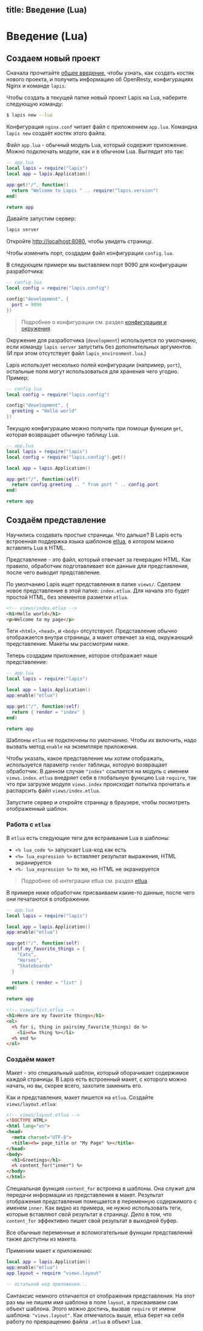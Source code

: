 title: Введение (Lua)
--
<div class="override_lang" data-lang="lua"></div>

# Введение (Lua)

## Создаем новый проект

Сначала прочитайте [общее введение][2], чтобы узнать, как создать
костяк нового проекта, и получить информацию об OpenResty,
конфигурациях Nginx и команде `lapis`.

Чтобы создать в текущей папке новый проект Lapis на Lua,
наберите следующую команду:

```bash
$ lapis new --lua
```

Конфигурация `nginx.conf` читает файл с приложением `app.lua`.
Командна `lapis new` создаёт костяк этого файла.

Файл `app.lua` - обычный модуль Lua, который содержит приложение.
Можно подключать модули, как и в обычном Lua.
Выглядит это так:

```lua
-- app.lua
local lapis = require("lapis")
local app = lapis.Application()

app:get("/", function()
  return "Welcome to Lapis " .. require("lapis.version")
end)

return app
```

Давайте запустим сервер:

```bash
lapis server
```

Откройте <http://localhost:8080>, чтобы увидеть страницу.

Чтобы изменить порт, создадим файл конфигурации `config.lua`.

В следующем примере мы выставляем порт 9090 для конфигурации
разработчика:

```lua
-- config.lua
local config = require("lapis.config")

config("development", {
  port = 9090
})
```

> Подробнее о конфигурации см. раздел
> [конфигурации и окружения][3].

Окружение для разработчика (`development`) используется по
умолчанию, если команду `lapis server` запустить без
дополнительных аргументов.
(И при этом отсутствует файл `lapis_environment.lua`.)

Lapis использует несколько полей конфигурации (например, `port`),
остальные поля могут использоваться для хранения чего угодно.
Пример:

```lua
-- config.lua
local config = require("lapis.config")

config("development", {
  greeting = "Hello world"
})
```

Текущую конфигурацию можно получить при помощи функции `get`,
которая возвращает обычную таблицу Lua.

```lua
-- app.lua
local lapis = require("lapis")
local config = require("lapis.config").get()

local app = lapis.Application()

app:get("/", function(self)
  return config.greeting .. " from port " .. config.port
end)

return app
```

## Создаём представление

Научились создавать простые страницы. Что дальше?
В Lapis есть встроенная поддержка языка шаблонов [etlua][1],
в котором можно вставлять Lua в HTML.

Представление - это файл, который отвечает за генерацию HTML.
Как правило, обработчик подготавливает все данные для
представления, после чего выводит представление.

По умолчанию Lapis ищет представления в папке `views/`.
Сделаем новое представление в этой папке: `index.etlua`.
Для начала это будет простой HTML, без элементов
разметки `etlua`.

```html
<!-- views/index.etlua -->
<h1>Hello world</h1>
<p>Welcome to my page</p>
```

Теги `<html>`, `<head>`, и `<body>` отсутствуют.
Представление обычно отображается внутри страницы,
а макет отвечает за код, окружающий представление.
Макеты мы рассмотрим ниже.

Теперь создадим приложение, которое отображает
наше представление:

```lua
-- app.lua
local lapis = require("lapis")

local app = lapis.Application()
app:enable("etlua")

app:get("/", function(self)
  return { render = "index" }
end)

return app
```

Шаблоны `etlua` не подключены по умолчанию.
Чтобы их включить, надо вызвать метод `enable`
на экземпляре приложения.

Чтобы указать, какое представление мы хотим отображать,
используется параметр `render` таблицы, которую
возвращает обработчик.
В данном случае `"index"` ссылается на модуль с именем
`views.index`. `etlua` внедряет себя в глобальную функцию
Lua `require`, так что при загрузке модуля `views.index`
происходит попытка прочитать и распарсить
файл `views/index.etlua`.

Запустите сервер и откройте страницу в браузере,
чтобы посмотреть отображенный шаблон.

### Работа с `etlua`

В `etlua` есть следующие теги для встраивания Lua
в шаблоны:

* `<% lua_code %>` запускает Lua-код как есть
* `<%= lua_expression %>` вставляет результат выражения,
    HTML экранируется
* `<%- lua_expression %>` то же, но HTML не экранируется

> Подробнее об интеграции etlua см. раздел [etlua][4].

В примере ниже обработчик присваиваем какие-то данные,
после чего они печатаются в отображении.

```lua
-- app.lua
local lapis = require("lapis")

local app = lapis.Application()
app:enable("etlua")

app:get("/", function(self)
  self.my_favorite_things = {
    "Cats",
    "Horses",
    "Skateboards"
  }

  return { render = "list" }
end)

return app
```

```html
<!-- views/list.etlua -->
<h1>Here are my favorite things</h1>
<ol>
  <% for i, thing in pairs(my_favorite_things) do %>
    <li><%= thing %></li>
  <% end %>
</ol>
```

### Создаём макет

Макет - это специальный шаблон, который оборачивает содержимое
каждой страницы.
В Lapis есть встроенный макет, с которого можно начать,
но вы, скорее всего, захотите заменить его.

Как и представления, макет пишется на `etlua`.
Создайте `views/layout.etlua`:

```html
<!-- views/layout.etlua -->
<!DOCTYPE HTML>
<html lang="en">
<head>
  <meta charset="UTF-8">
  <title><%= page_title or "My Page" %></title>
</head>
<body>
  <h1>Greetings</h1>
  <% content_for("inner") %>
</body>
</html>
```

Специальная функция `content_for` встроена в шаблоны.
Она служит для передачи информации из представления в макет.
Результат отображения представления помещается в переменную
содержимого с именем `inner`.
Как видно из примера, не нужно использовать теги, которые
вставляют свой результат в страницу. Дело в том, что
`content_for` эффективно пишет свой результат в
выходной буфер.

Все обычные переменные и вспомогательные функции представлений
также доступны из макета.

Применим макет к приложению:

```lua
local app = lapis.Application()
app:enable("etlua")
app.layout = require "views.layout"

-- остальной код приложения...
```

Синтаксис немного отличается от отображения представления.
На этот раз мы не пишем имя шаблона в поле `layout`,
а присваиваем сам объект шаблона.
Этого можно достичь, вызвав `require` от имени шаблона:
`"views.layout"`.
Как отмечалось выше, etlua берет на себя работу по
превращению файла `.etlua` в объект Lua.


[1]: https://github.com/leafo/etlua
[2]: getting_started.html
[3]: configuration.html
[4]: etlua_templates.html



